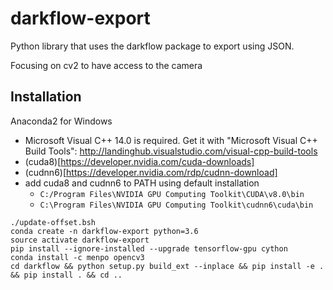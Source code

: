 # darkflow-export

Python library that uses the darkflow package to export using JSON.

Focusing on cv2 to have access to the camera


## Installation

Anaconda2 for Windows
- Microsoft Visual C++ 14.0 is required. Get it with "Microsoft Visual C++ Build Tools": http://landinghub.visualstudio.com/visual-cpp-build-tools
- (cuda8)[https://developer.nvidia.com/cuda-downloads]
- (cudnn6)[https://developer.nvidia.com/rdp/cudnn-download]
- add cuda8 and cudnn6 to PATH using default installation
	- `C:/Program Files\NVIDIA GPU Computing Toolkit\CUDA\v8.0\bin`
	- `C:\Program Files\NVIDIA GPU Computing Toolkit\cudnn6\cuda\bin`
```{bash}
./update-offset.bsh
conda create -n darkflow-export python=3.6
source activate darkflow-export
pip install --ignore-installed --upgrade tensorflow-gpu cython
conda install -c menpo opencv3
cd darkflow && python setup.py build_ext --inplace && pip install -e . && pip install . && cd ..
```
